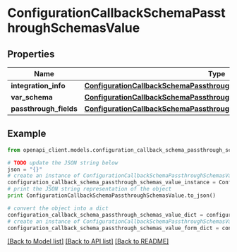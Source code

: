 # ConfigurationCallbackSchemaPassthroughSchemasValue


## Properties

Name | Type | Description | Notes
------------ | ------------- | ------------- | -------------
**integration_info** | [**ConfigurationCallbackSchemaPassthroughSchemasValueIntegrationInfo**](ConfigurationCallbackSchemaPassthroughSchemasValueIntegrationInfo.md) |  | [optional] 
**var_schema** | [**ConfigurationCallbackSchemaPassthroughSchemasValueSchema**](ConfigurationCallbackSchemaPassthroughSchemasValueSchema.md) |  | [optional] 
**passthrough_fields** | [**ConfigurationCallbackSchemaPassthroughSchemasValuePassthroughFields**](ConfigurationCallbackSchemaPassthroughSchemasValuePassthroughFields.md) |  | [optional] 

## Example

```python
from openapi_client.models.configuration_callback_schema_passthrough_schemas_value import ConfigurationCallbackSchemaPassthroughSchemasValue

# TODO update the JSON string below
json = "{}"
# create an instance of ConfigurationCallbackSchemaPassthroughSchemasValue from a JSON string
configuration_callback_schema_passthrough_schemas_value_instance = ConfigurationCallbackSchemaPassthroughSchemasValue.from_json(json)
# print the JSON string representation of the object
print ConfigurationCallbackSchemaPassthroughSchemasValue.to_json()

# convert the object into a dict
configuration_callback_schema_passthrough_schemas_value_dict = configuration_callback_schema_passthrough_schemas_value_instance.to_dict()
# create an instance of ConfigurationCallbackSchemaPassthroughSchemasValue from a dict
configuration_callback_schema_passthrough_schemas_value_form_dict = configuration_callback_schema_passthrough_schemas_value.from_dict(configuration_callback_schema_passthrough_schemas_value_dict)
```
[[Back to Model list]](../README.md#documentation-for-models) [[Back to API list]](../README.md#documentation-for-api-endpoints) [[Back to README]](../README.md)



